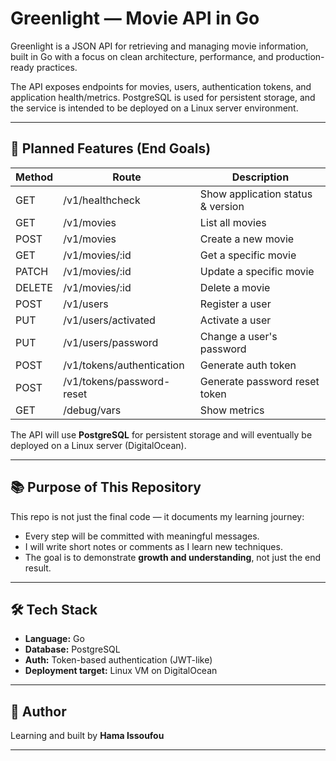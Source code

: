 # Greenlight — Movie API in Go

Greenlight is a JSON API for retrieving and managing movie information, built in Go with a focus on clean architecture, performance, and production-ready practices.

The API exposes endpoints for movies, users, authentication tokens, and application health/metrics. PostgreSQL is used for persistent storage, and the service is intended to be deployed on a Linux server environment.

---

## 🚀 Planned Features (End Goals)

| Method | Route                     | Description                       |
| ------ | ------------------------- | --------------------------------- |
| GET    | /v1/healthcheck           | Show application status & version |
| GET    | /v1/movies                | List all movies                   |
| POST   | /v1/movies                | Create a new movie                |
| GET    | /v1/movies/:id            | Get a specific movie              |
| PATCH  | /v1/movies/:id            | Update a specific movie           |
| DELETE | /v1/movies/:id            | Delete a movie                    |
| POST   | /v1/users                 | Register a user                   |
| PUT    | /v1/users/activated       | Activate a user                   |
| PUT    | /v1/users/password        | Change a user's password          |
| POST   | /v1/tokens/authentication | Generate auth token               |
| POST   | /v1/tokens/password-reset | Generate password reset token     |
| GET    | /debug/vars               | Show metrics                      |

The API will use **PostgreSQL** for persistent storage and will eventually be deployed on a Linux server (DigitalOcean).

---

## 📚 Purpose of This Repository

This repo is not just the final code — it documents my learning journey:

- Every step will be committed with meaningful messages.
- I will write short notes or comments as I learn new techniques.
- The goal is to demonstrate **growth and understanding**, not just the end result.

---

## 🛠️ Tech Stack

- **Language:** Go
- **Database:** PostgreSQL
- **Auth:** Token-based authentication (JWT-like)
- **Deployment target:** Linux VM on DigitalOcean

---

## 👤 Author

Learning and built by **Hama Issoufou**

---
